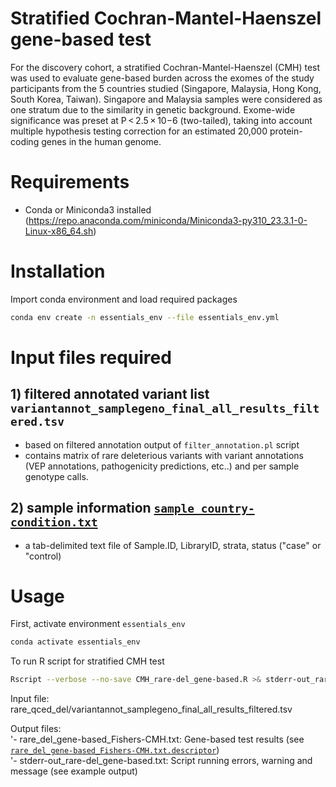 # Stratified Cochran-Mantel-Haenszel gene-based test
For the discovery cohort, a stratified Cochran-Mantel-Haenszel (CMH) test was used to evaluate gene-based burden across the exomes of the study participants from the 5 countries studied (Singapore, Malaysia, Hong Kong, South Korea, Taiwan). Singapore and Malaysia samples were considered as one stratum due to the similarity in genetic background. Exome-wide significance was preset at P < 2.5 × 10−6 (two-tailed), taking into account multiple hypothesis testing correction for an estimated 20,000 protein-coding genes in the human genome. 

# Requirements
- Conda or Miniconda3 installed (https://repo.anaconda.com/miniconda/Miniconda3-py310_23.3.1-0-Linux-x86_64.sh)

# Installation
Import conda environment and load required packages

```bash
conda env create -n essentials_env --file essentials_env.yml
```

# Input files required
## 1)	filtered annotated variant list `variantannot_samplegeno_final_all_results_filtered.tsv`
- based on filtered annotation output of `filter_annotation.pl` script
- contains matrix of rare deleterious variants with variant annotations (VEP annotations, pathogenicity predictions, etc..) and per sample genotype calls.


## 2) sample information [`sample_country-condition.txt`](/Gene_based_test/sample_country-condition.txt)
- a tab-delimited text file of Sample.ID, LibraryID, strata, status ("case" or "control)
  
  
# Usage
First, activate environment `essentials_env`

```bash
conda activate essentials_env
```

To run R script for stratified CMH test
```bash
Rscript --verbose --no-save CMH_rare-del_gene-based.R >& stderr-out_rare-del_gene-based.txt
```

Input file: rare_qced_del/variantannot_samplegeno_final_all_results_filtered.tsv
  
Output files: \
'- rare_del_gene-based_Fishers-CMH.txt: Gene-based test results (see [`rare_del_gene-based_Fishers-CMH.txt.descriptor`](/Gene_based_test/rare_del_gene-based_Fishers-CMH.txt.descriptor)) \
'- stderr-out_rare-del_gene-based.txt: Script running errors, warning and message (see example output)

